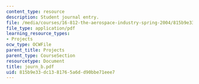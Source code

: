 ```yaml
---
content_type: resource
description: Student journal entry.
file: /media/courses/16-812-the-aerospace-industry-spring-2004/815b9e33dc1381765a6dd90bbe71eee7_journ_b.pdf
file_type: application/pdf
learning_resource_types:
- Projects
ocw_type: OCWFile
parent_title: Projects
parent_type: CourseSection
resourcetype: Document
title: journ_b.pdf
uid: 815b9e33-dc13-8176-5a6d-d90bbe71eee7
---
```

